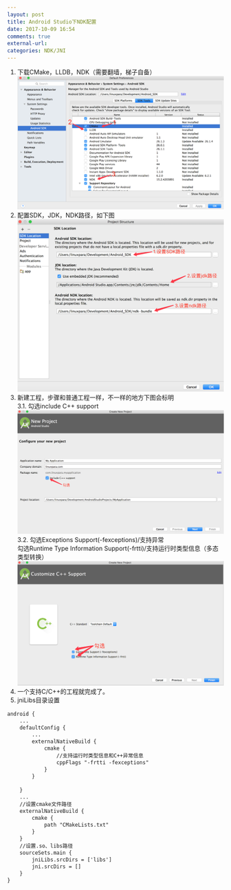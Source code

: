 ```yaml
---
layout: post
title: Android Studio下NDK配置
date: 2017-10-09 16:54
comments: true
external-url:
categories: NDK/JNI
---
```


1. 下载CMake，LLDB，NDK（需要翻墙，梯子自备）<br>
![CMake，LLDB，NDK图片](../assets/AS-config-NDK-1.png)
2. 配置SDK，JDK，NDK路径，如下图<br>
![配置SDK，JDK，NDK路径](../assets/AS-config-NDK-2.png)
3. 新建工程，步骤和普通工程一样，不一样的地方下图会标明<br>
	3.1. 勾选include C++ support<br>
	![新建工程步骤一](../assets/AS-config-NDK-3.png)<br>
	3.2. 勾选Exceptions Support(-fexceptions)/支持异常<br>
		  勾选Runtime Type Information Support(-frtti)/支持运行时类型信息（多态类型转换）<br>
	![新建工程步骤二](../assets/AS-config-NDK-4.png)<br>
4. 一个支持C/C++的工程就完成了。
5. jniLibs目录设置

```
android {
    ...
    defaultConfig {
        ...
        externalNativeBuild {
            cmake {
            	//支持运行时类型信息和C++异常信息
                cppFlags "-frtti -fexceptions"
            }
        }

    }
    ...
    //设置cmake文件路径
    externalNativeBuild {
        cmake {
            path "CMakeLists.txt"
        }
    }
    //设置.so、libs路径
    sourceSets.main {
        jniLibs.srcDirs = ['libs']
        jni.srcDirs = []
    }
}
```